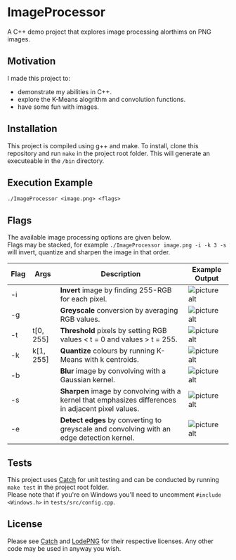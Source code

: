 # ImageProcessor

A C++ demo project that explores image processing alorthims on PNG images.

## Motivation

I made this project to:
* demonstrate my abilities in C++.
* explore the K-Means alogrithm and convolution functions.
* have some fun with images.

## Installation

This project is compiled using g++ and make. To install, clone this repository and run `make` in the project root folder.
This will generate an executeable in the `/bin` directory.

## Execution Example

`./ImageProcessor <image.png> <flags>`

## Flags

The available image processing options are given below. <br/>
Flags may be stacked, for example  `./ImageProcessor image.png -i -k 3 -s` will invert, quantize and sharpen the image in that order.  

Flag | Args | Description | Example Output
---- | ---- | ----------- | --------------
-i | | **Invert** image by finding 255-RGB for each pixel. | ![picture alt](http://www.olivermharrison.com/img/ImageProcessor/invert.png "Invert")
-g | | **Greyscale** conversion by averaging RGB values. | ![picture alt](http://www.olivermharrison.com/img/ImageProcessor/greyscale.png "Greyscale")
-t | t[0, 255] | **Threshold** pixels by setting RGB values < t = 0 and values > t = 255. | ![picture alt](http://www.olivermharrison.com/img/ImageProcessor/threshold.png "Threshold")
-k | k[1, 255] | **Quantize** colours by running K-Means with k centroids. | ![picture alt](http://www.olivermharrison.com/img/ImageProcessor/quantize.png "Quantize")
-b | | **Blur** image by convolving with a Gaussian kernel. | ![picture alt](http://www.olivermharrison.com/img/ImageProcessor/blur.png "Blur")
-s | | **Sharpen** image by convolving with a kernel that emphasizes differences in adjacent pixel values. | ![picture alt](http://www.olivermharrison.com/img/ImageProcessor/sharpen.png "Sharpen")
-e | | **Detect edges** by converting to greyscale and convolving with an edge detection kernel. | ![picture alt](http://www.olivermharrison.com/img/ImageProcessor/edges.png "Invert")


## Tests

This project uses [Catch](https://github.com/philsquared/Catch) for unit testing and can be conducted by running `make test` in the project root folder. <br/>
Please note that if you're on Windows you'll need to uncomment `#include <Windows.h>` in `tests/src/config.cpp`.

## License

Please see [Catch](https://github.com/philsquared/Catch) and [LodePNG](https://github.com/lvandeve/lodepng) for their respective licenses. Any other code may be used in anyway you wish.
